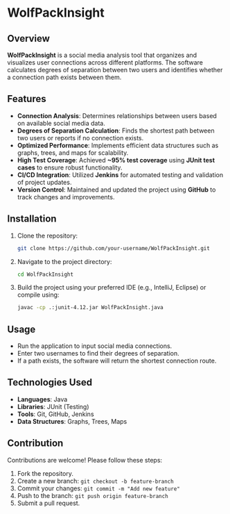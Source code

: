 # WolfPackInsight  

## Overview  
**WolfPackInsight** is a social media analysis tool that organizes and visualizes user connections across different platforms. The software calculates degrees of separation between two users and identifies whether a connection path exists between them.  

## Features  
- **Connection Analysis**: Determines relationships between users based on available social media data.  
- **Degrees of Separation Calculation**: Finds the shortest path between two users or reports if no connection exists.  
- **Optimized Performance**: Implements efficient data structures such as graphs, trees, and maps for scalability.  
- **High Test Coverage**: Achieved **~95% test coverage** using **JUnit test cases** to ensure robust functionality.  
- **CI/CD Integration**: Utilized **Jenkins** for automated testing and validation of project updates.  
- **Version Control**: Maintained and updated the project using **GitHub** to track changes and improvements.  

## Installation  
1. Clone the repository:  
   ```sh
   git clone https://github.com/your-username/WolfPackInsight.git
   ```
2. Navigate to the project directory:  
   ```sh
   cd WolfPackInsight
   ```
3. Build the project using your preferred IDE (e.g., IntelliJ, Eclipse) or compile using:  
   ```sh
   javac -cp .:junit-4.12.jar WolfPackInsight.java
   ```

## Usage  
- Run the application to input social media connections.  
- Enter two usernames to find their degrees of separation.  
- If a path exists, the software will return the shortest connection route.  

## Technologies Used  
- **Languages**: Java  
- **Libraries**: JUnit (Testing)  
- **Tools**: Git, GitHub, Jenkins  
- **Data Structures**: Graphs, Trees, Maps  

## Contribution  
Contributions are welcome! Please follow these steps:  
1. Fork the repository.  
2. Create a new branch: `git checkout -b feature-branch`  
3. Commit your changes: `git commit -m "Add new feature"`  
4. Push to the branch: `git push origin feature-branch`  
5. Submit a pull request.  
